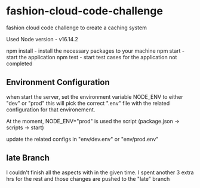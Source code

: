 # fashion-cloud-code-challenge
fashion cloud code challenge to create a caching system

Used Node version - v16.14.2

npm install - install the necessary packages to your machine
npm start - start the application
npm test - start test cases for the application
  not completed

## Environment Configuration
when start the server, set the environment variable NODE_ENV to either "dev" or "prod"
this will pick the correct ".env" file with the related configuration for that environement.

At the moment, NODE_ENV="prod" is used the script (package.json -> scripts -> start)

update the related configs in "env/dev.env" or "env/prod.env"


## late Branch

I couldn't finish all the aspects with in the given time. I spent another 3 extra hrs for the rest and those changes are pushed to the "late" branch
